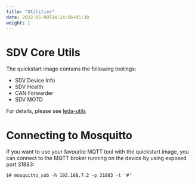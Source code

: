 ```yaml
---
title: "Utilities"
date: 2022-05-09T14:24:56+05:30
weight: 1
---
```


# SDV Core Utils
The quickstart image contains the following toolings:
- SDV Device Info
- SDV Health
- CAN Forwarder
- SDV MOTD

For details, please see [leda-utils](https://github.com/eclipse-leda/leda-utils/)

# Connecting to Mosquitto
If you want to use your favourite MQTT tool with the quickstart image, you can
connect to the MQTT broker running on the device by using exposed port 31883:
```
$# mosquitto_sub -h 192.168.7.2 -p 31883 -t '#'
```
